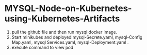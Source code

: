 # MYSQL-Node-on-Kubernetes-using-Kubernetes-Artifacts
1. pull the github file and then run mysql docker image.
2. Start minikubes and deployed mysql-Secrete.yaml, mysql-Config Map.yaml, mysql Services.yaml, mysql-Deployment.yaml .
3. execute command to view pod 

